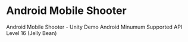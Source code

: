 # Android Mobile Shooter
Android Mobile Shooter - Unity Demo
Android Minumum Supported API Level 16 (Jelly Bean)
